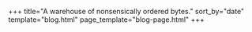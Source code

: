 +++
title="A warehouse of nonsensically ordered bytes."
sort_by="date"
template="blog.html"
page_template="blog-page.html"
+++
